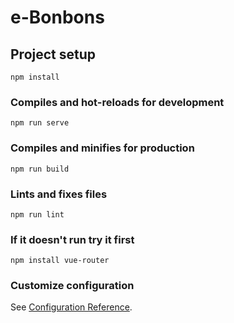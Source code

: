 # e-Bonbons

## Project setup
```
npm install
```

### Compiles and hot-reloads for development
```
npm run serve
```

### Compiles and minifies for production
```
npm run build
```

### Lints and fixes files
```
npm run lint
```
### If it doesn't run try it first 
```
npm install vue-router
```

### Customize configuration
See [Configuration Reference](https://cli.vuejs.org/config/).
